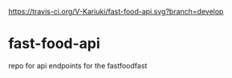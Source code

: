 https://travis-ci.org/V-Kariuki/fast-food-api.svg?branch=develop
# fast-food-api
repo for api endpoints for the fastfoodfast
